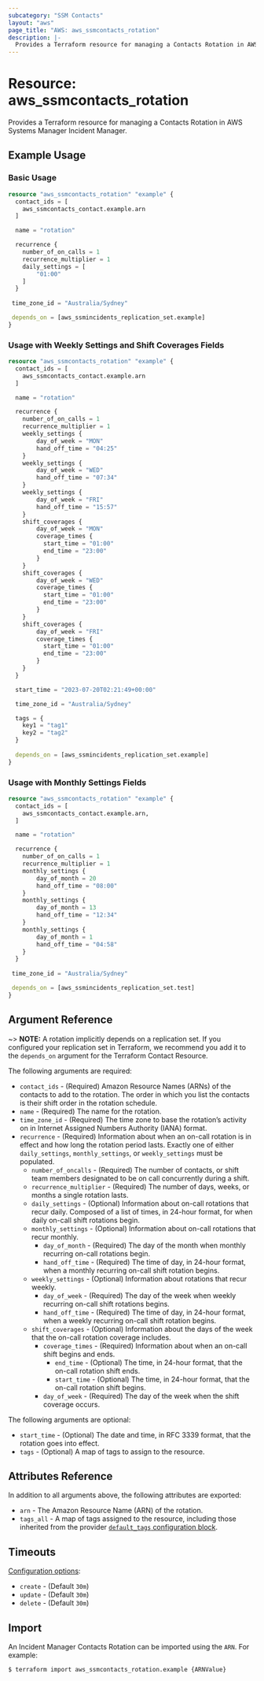 ```yaml
---
subcategory: "SSM Contacts"
layout: "aws"
page_title: "AWS: aws_ssmcontacts_rotation"
description: |-
  Provides a Terraform resource for managing a Contacts Rotation in AWS Systems Manager Incident Manager.
---
```


# Resource: aws_ssmcontacts_rotation

Provides a Terraform resource for managing a Contacts Rotation in AWS Systems Manager Incident Manager.

## Example Usage

### Basic Usage

```terraform
resource "aws_ssmcontacts_rotation" "example" {
  contact_ids = [
	aws_ssmcontacts_contact.example.arn
  ]

  name = "rotation"

  recurrence {
    number_of_on_calls = 1
	recurrence_multiplier = 1
	daily_settings = [
		"01:00"
	]
  }
 
 time_zone_id = "Australia/Sydney"

 depends_on = [aws_ssmincidents_replication_set.example]
}
```

### Usage with Weekly Settings and Shift Coverages Fields

```terraform
resource "aws_ssmcontacts_rotation" "example" {
  contact_ids = [
	aws_ssmcontacts_contact.example.arn
  ]

  name = "rotation"

  recurrence {
    number_of_on_calls = 1
	recurrence_multiplier = 1
	weekly_settings {
		day_of_week = "MON"
		hand_off_time = "04:25"
	}
	weekly_settings {
		day_of_week = "WED"
		hand_off_time = "07:34"
	}
	weekly_settings {
		day_of_week = "FRI"
		hand_off_time = "15:57"
	}
    shift_coverages {
		day_of_week = "MON"
		coverage_times {
		  start_time = "01:00"
		  end_time = "23:00"
		}
  	}
	shift_coverages {
		day_of_week = "WED"
		coverage_times {
		  start_time = "01:00"
		  end_time = "23:00"
		}
  	}
	shift_coverages {
		day_of_week = "FRI"
		coverage_times {
		  start_time = "01:00"
		  end_time = "23:00"
		}
  	}
  }

  start_time = "2023-07-20T02:21:49+00:00"

  time_zone_id = "Australia/Sydney"

  tags = {
	key1 = "tag1"
	key2 = "tag2"
  }
  
  depends_on = [aws_ssmincidents_replication_set.example]
}
```

### Usage with Monthly Settings Fields

```terraform
resource "aws_ssmcontacts_rotation" "example" {
  contact_ids = [
	aws_ssmcontacts_contact.example.arn,
  ]

  name = "rotation"

  recurrence {
    number_of_on_calls = 1
	recurrence_multiplier = 1
	monthly_settings {
		day_of_month = 20
		hand_off_time = "08:00"
	}
	monthly_settings {
		day_of_month = 13
		hand_off_time = "12:34"
	}
	monthly_settings {
		day_of_month = 1
		hand_off_time = "04:58"
	}
  }
 
 time_zone_id = "Australia/Sydney"

 depends_on = [aws_ssmincidents_replication_set.test]
}
```

## Argument Reference

~> **NOTE:** A rotation implicitly depends on a replication set. If you configured your replication set in Terraform, we recommend you add it to the `depends_on` argument for the Terraform Contact Resource.

The following arguments are required:

* `contact_ids` - (Required) Amazon Resource Names (ARNs) of the contacts to add to the rotation. The order in which you list the contacts is their shift order in the rotation schedule.
* `name` - (Required) The name for the rotation.
* `time_zone_id` - (Required) The time zone to base the rotation’s activity on in Internet Assigned Numbers Authority (IANA) format.
* `recurrence` - (Required) Information about when an on-call rotation is in effect and how long the rotation period lasts. Exactly one of either `daily_settings`, `monthly_settings`, or `weekly_settings` must be populated.
    * `number_of_oncalls` - (Required) The number of contacts, or shift team members designated to be on call concurrently during a shift.
    * `recurrence_multiplier` - (Required) The number of days, weeks, or months a single rotation lasts.
    * `daily_settings` - (Optional) Information about on-call rotations that recur daily. Composed of a list of times, in 24-hour format, for when daily on-call shift rotations begin.
    * `monthly_settings` - (Optional) Information about on-call rotations that recur monthly.
        * `day_of_month` - (Required) The day of the month when monthly recurring on-call rotations begin.
        * `hand_off_time` - (Required) The time of day, in 24-hour format, when a monthly recurring on-call shift rotation begins.
    * `weekly_settings` - (Optional) Information about rotations that recur weekly.
        * `day_of_week` - (Required) The day of the week when weekly recurring on-call shift rotations begins.
        * `hand_off_time` - (Required) The time of day, in 24-hour format, when a weekly recurring on-call shift rotation begins.
    * `shift_coverages` - (Optional) Information about the days of the week that the on-call rotation coverage includes.
        * `coverage_times` - (Required) Information about when an on-call shift begins and ends.
            * `end_time` - (Optional) The time, in 24-hour format, that the on-call rotation shift ends.
            * `start_time` - (Optional) The time, in 24-hour format, that the on-call rotation shift begins.
        * `day_of_week` - (Required) The day of the week when the shift coverage occurs.

The following arguments are optional:

* `start_time` - (Optional) The date and time, in RFC 3339 format, that the rotation goes into effect.
* `tags` - (Optional) A map of tags to assign to the resource.

## Attributes Reference

In addition to all arguments above, the following attributes are exported:

* `arn` - The Amazon Resource Name (ARN) of the rotation.
* `tags_all` - A map of tags assigned to the resource, including those inherited from the provider [`default_tags` configuration block](https://registry.terraform.io/providers/hashicorp/aws/latest/docs#default_tags-configuration-block).

## Timeouts

[Configuration options](https://developer.hashicorp.com/terraform/language/resources/syntax#operation-timeouts):

* `create` - (Default `30m`)
* `update` - (Default `30m`)
* `delete` - (Default `30m`)

## Import

An Incident Manager Contacts Rotation can be imported using the `ARN`. For example:

```
$ terraform import aws_ssmcontacts_rotation.example {ARNValue}
```
